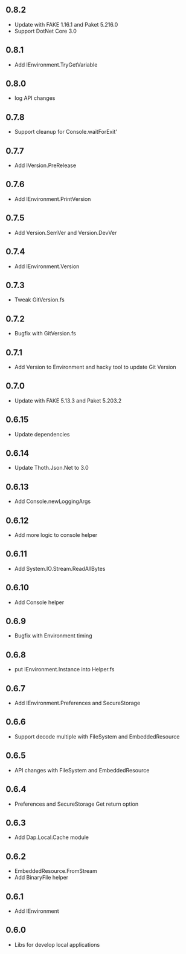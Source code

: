 ## 0.8.2
* Update with FAKE 1.16.1 and Paket 5.216.0
* Support DotNet Core 3.0

## 0.8.1
* Add IEnvironment.TryGetVariable

## 0.8.0
* log API changes

## 0.7.8
* Support cleanup for Console.waitForExit'

## 0.7.7
* Add IVersion.PreRelease

## 0.7.6
* Add IEnvironment.PrintVersion

## 0.7.5
* Add Version.SemVer and Version.DevVer

## 0.7.4
* Add IEnvironment.Version

## 0.7.3
* Tweak GitVersion.fs

## 0.7.2
* Bugfix with GitVersion.fs

## 0.7.1
* Add Version to Environment and hacky tool to update Git Version

## 0.7.0
* Update with FAKE 5.13.3 and Paket 5.203.2

## 0.6.15
* Update dependencies

## 0.6.14
* Update Thoth.Json.Net to 3.0

## 0.6.13
* Add Console.newLoggingArgs

## 0.6.12
* Add more logic to console helper

## 0.6.11
* Add System.IO.Stream.ReadAllBytes

## 0.6.10
* Add Console helper

## 0.6.9
* Bugfix with Environment timing

## 0.6.8
* put IEnvironment.Instance into Helper.fs

## 0.6.7
* Add IEnvironment.Preferences and SecureStorage

## 0.6.6
* Support decode multiple with FileSystem and EmbeddedResource

## 0.6.5
* API changes with FileSystem and EmbeddedResource

## 0.6.4
* Preferences and SecureStorage Get return option

## 0.6.3
* Add Dap.Local.Cache module

## 0.6.2
* EmbeddedResource.FromStream
* Add BinaryFile helper

## 0.6.1
* Add IEnvironment

## 0.6.0
* Libs for develop local applications